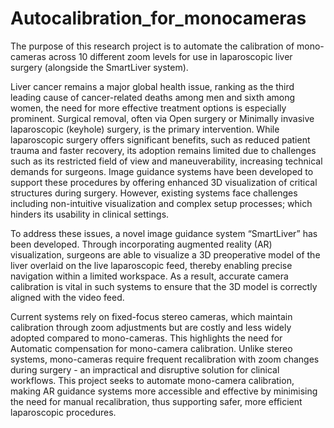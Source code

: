 # Autocalibration_for_monocameras

The purpose of this research project is to automate the calibration of mono-cameras across 10 different zoom levels for use in laparoscopic liver surgery (alongside the SmartLiver system).

Liver cancer remains a major global health issue, ranking as the third leading cause of cancer-related deaths among men and sixth among women, the need for more effective treatment options is especially prominent. Surgical removal, often via Open surgery or Minimally invasive laparoscopic (keyhole) surgery, is the primary intervention. While laparoscopic surgery offers significant benefits, such as reduced patient trauma and faster recovery, its adoption remains limited due to challenges such as its restricted field of view and maneuverability, increasing technical demands for surgeons. Image guidance systems have been developed to support these procedures by offering enhanced 3D visualization of critical structures during surgery. However, existing systems face challenges including non-intuitive visualization and complex setup processes; which hinders its usability in clinical settings.

To address these issues, a novel image guidance system “SmartLiver” has been developed. Through incorporating augmented reality (AR) visualization, surgeons are able to visualize a 3D preoperative model of the liver overlaid on the live laparoscopic feed, thereby enabling precise navigation within a limited workspace. As a result, accurate camera calibration is vital in such systems to ensure that the 3D model is correctly aligned with the video feed. 

Current systems rely on fixed-focus stereo cameras, which maintain calibration through zoom adjustments but are costly and less widely adopted compared to mono-cameras. This highlights the need for Automatic compensation for mono-camera calibration. Unlike stereo systems, mono-cameras require frequent recalibration with zoom changes during surgery -  an impractical and disruptive solution for clinical workflows. This project seeks to automate mono-camera calibration, making AR guidance systems more accessible and effective by minimising the need for manual recalibration, thus supporting safer, more efficient laparoscopic procedures.
